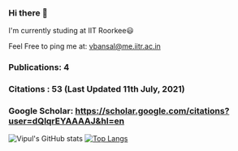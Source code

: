### Hi there 👋

I'm currently studing at IIT Roorkee😃 

Feel Free to ping me at: vbansal@me.iitr.ac.in

### Publications: 4
### Citations : 53 (Last Updated 11th July, 2021)
### Google Scholar: https://scholar.google.com/citations?user=dQlqrEYAAAAJ&hl=en


![Vipul's GitHub stats](https://github-readme-stats.vercel.app/api?username=vipul2001&theme=vue&show_icons=true)
[![Top Langs](https://github-readme-stats.vercel.app/api/top-langs/?username=vipul2001&layout=compact)](https://github.com/vipul2001/github-readme-stats)

